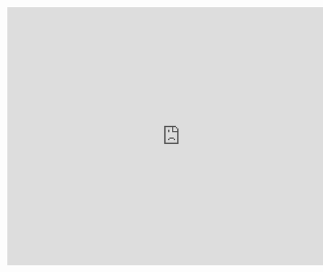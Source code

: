 <iframe src="https://calendar.google.com/calendar/embed?height=600&amp;wkst=1&amp;bgcolor=%23FFFFFF&amp;src=6ga0b959sghi4furfh0mqt1qgc%40group.calendar.google.com&amp;color=%236B3304&amp;ctz=Asia%2FTokyo" style="border-width:0" width="800" height="600" frameborder="0" scrolling="no"></iframe>


<script
  src="https://code.jquery.com/jquery-3.3.1.min.js"
  integrity="sha256-FgpCb/KJQlLNfOu91ta32o/NMZxltwRo8QtmkMRdAu8="
  crossorigin="anonymous"></script>
  
<script>
var urlToGetAllOpenBugs = "https://api.github.com/repos/adamist521/karuizawa_keikaku/issues?state=open";

$(document).ready(function () {
    $.getJSON(urlToGetAllOpenBugs, function (allIssues) {
        $("div").append("found " + allIssues.length + " issues</br>");
        $.each(allIssues, function (i, issue) {
            $("div")
                .append("<b>" + issue.number + " - " + issue.title + "</b></br>")
                .append("created at: " + issue.created_at + "</br>")
                .append(issue.body + "</br></br></br>");
        });
    });
});
</script>
